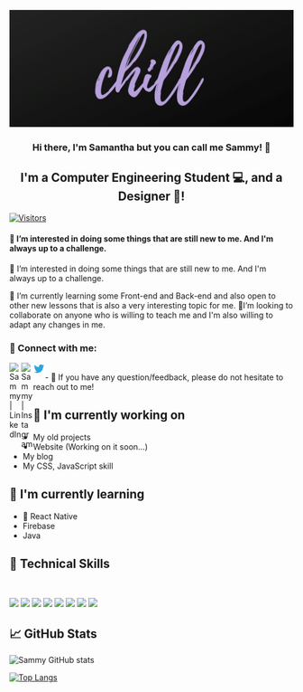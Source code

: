 

<p align="center">
  <a href="https://www.yushi.dev/" target="_blank" rel="noreferrer"><img src="https://github.com/SammyJaneBS/SammyJaneBS/blob/main/Banner.jpg" alt="my banner"></a>
</p>

<h3 align="center">
Hi there, I'm Samantha but you can call me Sammy! 👋
</h3>

<h2 align="center">
I'm a Computer Engineering Student 💻, and a Designer 🎨!
</h2> 

[![Visitors](https://visitor-badge.glitch.me/badge?page_id=SammyJaneBS.SammyJaneBS)](https://github.com/SammyJaneBS)


#### 👀 I’m interested in doing some things that are still new to me. And I'm always up to a challenge.
👀 I’m interested in doing some things that are still new to me. And I'm always up to a challenge.

🌱 I’m currently learning some Front-end and Back-end and also open to other new lessons that is also a very interesting topic for me.
💞️I’m looking to collaborate on anyone who is willing to teach me and I'm also willing to adapt any changes in me. 

### 🤝 Connect with me:

<a href="https://www.linkedin.com/in/SamanthSeblos/"><img align="left" src="https://raw.githubusercontent.com/yushi1007/yushi1007/main/images/linkedin.svg" alt="Sammy | LinkedIn" width="21px"/></a>
<a href="https://www.instagram.com/seblossamantha/"><img align="left" src="https://raw.githubusercontent.com/yushi1007/yushi1007/main/images/instagram.svg" alt="Sammy | Instagram" width="21px"/></a>
<a href="https://twitter.com/yipeeSammy"><img align="left" src="https://github.com/SammyJaneBS/SammyJaneBS/blob/main/twitter-logo-vector-png-clipart-1.png" width="21px"/></a>

</br>
- 💬 If you have any question/feedback, please do not hesitate to reach out to me!

## 🔭 I'm currently working on

- My old projects
- Website (Working on it soon...)
- My blog
- My CSS, JavaScript skill 

## 🌱 I'm currently learning

- 📱 React Native
- Firebase
- Java

## 💼 Technical Skills

</br>

![](https://img.shields.io/badge/Tools-Figma-informational?style=flat&logo=Figma&color=F24E1E)
![](https://img.shields.io/badge/Tools-C#-informational?style=flat&logo=C#&color=CB3837)
![](https://img.shields.io/badge/Tools-SketchUp-informational?style=flat&logo=Sketchup&color=430098)
![](https://img.shields.io/badge/Tools-Blender-informational?style=flat&logo=Blender&color=00C7B7)
![](https://img.shields.io/badge/Tools-AdobePhotoshop-informational?style=flat&logo=Adobephotoshop&color=F05032)
![](https://img.shields.io/badge/Tools-VSCode-informational?style=flat&logo=VSCode&color=F05032)
![](https://img.shields.io/badge/Tools-IntelliJ-informational?style=flat&logo=IntelliJ&color=F05032)
![](https://img.shields.io/badge/Tools-GitHub-informational?style=flat&logo=GitHub&color=181717)


## 📈 GitHub Stats 


![Sammy GitHub stats](https://github-readme-stats.vercel.app/api?username=SammyJaneBS&show_icons=true&theme=radical)

[![Top Langs](https://github-readme-stats.vercel.app/api/top-langs/?username=SammyJaneBS&layout=compact)](https://github.com/SammyJaneBS)




